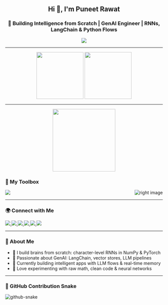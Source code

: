 <h2 align="center">Hi 👋, I'm Puneet Rawat</h2>
<h3 align="center">🧠 Building Intelligence from Scratch | GenAI Engineer | RNNs, LangChain & Python Flows</h3>

<p align="center">
  <img src="https://readme-typing-svg.demolab.com?font=Fira+Code&pause=1000&color=F7971E&width=435&lines=GenAI+Engineer+%7C+LangChain+%7C+RNNs+%7C+Python+Flows;Creating+AI+that+thinks%2C+learns%2C+and+evolves;From+low-level+neurons+to+high-level+reasoning" />
</p>

---

<div align="center">
  <img src="https://github-readme-stats.vercel.app/api?username=MetalCloth&hide_title=false&hide_rank=false&show_icons=true&include_all_commits=true&count_private=true&theme=dracula&locale=en&hide_border=false" height="150" />
  <img src="https://github-readme-stats.vercel.app/api/top-langs?username=MetalCloth&layout=compact&langs_count=6&theme=dracula&hide_border=false" height="150" />
</div>

---
<p align="center">
  <img src="https://media1.tenor.com/m/S11XO5MPaQ4AAAAd/high-school-dxd-rias-gremory.gif" height="200" />
</p>


### 🧰 My Toolbox

<div style="display: flex; align-items: center; justify-content: space-between;">
  <div style="flex: 1; text-align: left;">
    <img src="https://skillicons.dev/icons?i=python,tensorflow,pytorch,cpp,c,docker,aws,git,html,css,javascript,java,mysql,opencv,pandas,react,matlab" />
  </div>
  <div style="flex: 1; text-align: right;">
    <img src="https://github.com/user-attachments/assets/db876121-00cc-4ddd-a3ae-ca76d9394499" alt="right image" style="max-width: 100%; height: auto;" />
  </div>
</div>


---

### 🌍 Connect with Me

<p align="left">
  <a href="https://leetcode.com/u/metalcloth_2006/" target="_blank">
    <img src="https://img.shields.io/badge/LeetCode-FFA116?style=for-the-badge&logo=leetcode&logoColor=white" />
  </a>
  <a href="mailto:rawatpuneet927@gmail.com" target="_blank">
    <img src="https://img.shields.io/badge/Gmail-D14836?style=for-the-badge&logo=gmail&logoColor=white" />
  </a>
  <a href="https://www.linkedin.com/in/puneet-rawat-26a527274/" target="_blank">
    <img src="https://img.shields.io/badge/LinkedIn-0077B5?style=for-the-badge&logo=linkedin&logoColor=white" />
  </a>
  <a href="https://www.instagram.com/puneet_2006/" target="_blank">
    <img src="https://img.shields.io/badge/Instagram-E4405F?style=for-the-badge&logo=instagram&logoColor=white" />
  </a>
  <a href="https://x.com/PuneetRawa71903" target="_blank">
    <img src="https://img.shields.io/badge/Twitter-1DA1F2?style=for-the-badge&logo=twitter&logoColor=white" />
  </a>
  <img src="https://img.shields.io/badge/Discord-MetalCloth%230001-7289DA?style=for-the-badge&logo=discord&logoColor=white" />
</p>

---

### 🔬 About Me

- 🧠 I build brains from scratch: character-level RNNs in NumPy & PyTorch  
- 🤖 Passionate about GenAI: LangChain, vector stores, LLM pipelines  
- 🌱 Currently building intelligent apps with LLM flows & real-time memory  
- 🧪 Love experimenting with raw math, clean code & neural networks

---

### 🐍 GitHub Contribution Snake

<picture>
  <source media="(prefers-color-scheme: dark)" srcset="https://raw.githubusercontent.com/tobiasmeyhoefer/tobiasmeyhoefer/output/github-snake-dark.svg" />
  <source media="(prefers-color-scheme: light)" srcset="https://raw.githubusercontent.com/tobiasmeyhoefer/tobiasmeyhoefer/output/github-snake.svg" />
  <img alt="github-snake" src="https://raw.githubusercontent.com/tobiasmeyhoefer/tobiasmeyhoefer/output/github-snake.svg" />
</picture>

